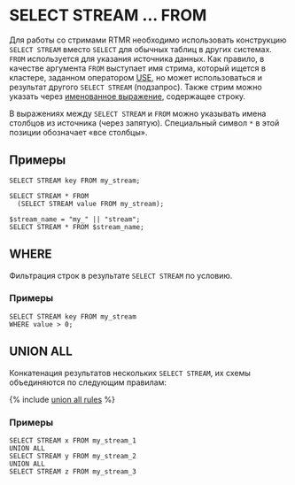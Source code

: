 # SELECT STREAM ... FROM

Для работы со стримами RTMR необходимо использовать конструкцию `SELECT STREAM` вместо `SELECT` для обычных таблиц в других системах. `FROM` используется для указания источника данных. Как правило, в качестве аргумента `FROM` выступает имя стрима, который ищется в кластере, заданном оператором [USE](../use.md), но может использоваться и результат другого `SELECT STREAM` (подзапрос). Также стрим можно указать через [именованное выражение](../expressions.md#named-nodes), содержащее строку.

В выражениях между `SELECT STREAM` и `FROM` можно указывать имена столбцов из источника (через запятую). Специальный символ `*` в этой позиции обозначает «все столбцы».

## Примеры

```yql
SELECT STREAM key FROM my_stream;
```

```yql
SELECT STREAM * FROM
  (SELECT STREAM value FROM my_stream);
```

```yql
$stream_name = "my_" || "stream";
SELECT STREAM * FROM $stream_name;
```

## WHERE

Фильтрация строк в результате `SELECT STREAM` по условию.

### Примеры

```yql
SELECT STREAM key FROM my_stream
WHERE value > 0;
```

## UNION ALL

Конкатенация результатов нескольких `SELECT STREAM`, их схемы объединяются по следующим правилам:

{% include [union all rules](../_includes/select/union_all_rules.md) %}

### Примеры

```yql
SELECT STREAM x FROM my_stream_1
UNION ALL
SELECT STREAM y FROM my_stream_2
UNION ALL
SELECT STREAM z FROM my_stream_3
```
